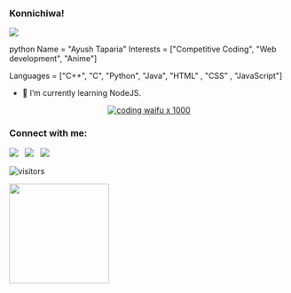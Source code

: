 ### Konnichiwa!
<img src="https://c.tenor.com/Ch4VFEjuI7IAAAAC/anime-boy.gif" width="auto">


python
Name =  "Ayush Taparia"
Interests = ["Competitive Coding", "Web development", "Anime"]

Languages = ["C++", "C", "Python", "Java", "HTML" , "CSS" , "JavaScript"]


- 🌱 I’m currently learning NodeJS.

<div align=center>
  
[![coding waifu x 1000](./giffile.gif)](https://github.com/VishalChoubey1019)
</div>


### Connect with me:
<div align=left>

<a href="https://www.linkedin.com/in/ayush-taparia-9156b2200/" alt="Ayush Taparia | LinkedIn"><img src="https://img.icons8.com/fluent/48/000000/linkedin.png" ></a> &nbsp;
<a href="https://twitter.com/home" alt="@BluefaceTantal1 twitter"><img src="https://img.icons8.com/color/48/000000/twitter--v1.png" ></a> &nbsp;
<a href="https://www.instagram.com/vishal.choubey.106/ " alt="vishal.choubey.106 | Instagram"><img src="https://img.icons8.com/fluent/48/000000/instagram-new.png" ></a> &nbsp;
</div>

   

![visitors](https://visitor-badge.glitch.me/badge?page_id={AyushTaparia}.{github.com/AyushTaparia})

<img height="180em" src="https://github-readme-stats.vercel.app/api?username=AyushTaparia&show_icons=true&hide_border=true&&count_private=true&include_all_commits=true" />
<!--
*AyushTaparia/AyushTaparia* is a ✨ special ✨ repository because its `README.md` (this file) appears on your GitHub profile.
